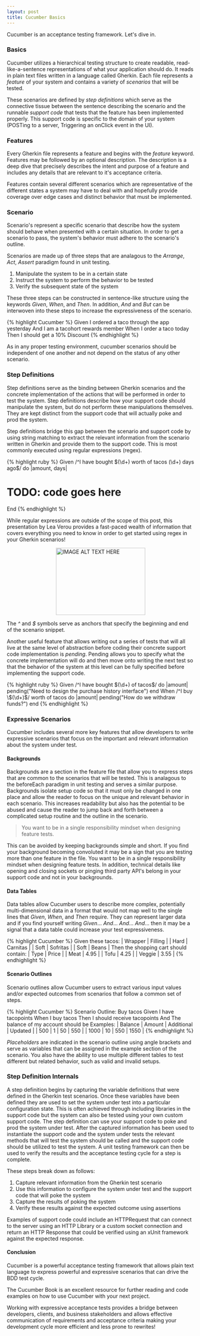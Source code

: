 ```yaml
---
layout: post
title: Cucumber Basics
---
```



Cucumber is an acceptance testing framework. Let's dive in.


### Basics


Cucumber utilizes a hierarchical testing structure to create readable, read-like-a-sentence representations of what your application should do. It reads in plain text files written in a language called Gherkin. Each file represents a _feature_ of your system and contains a variety of _scenarios_ that will be tested. 


These scenarios are defined by _step definitions_ which serve as the connective tissue between the sentence describing the scenario and the runnable _support code_ that tests that the feature has been implemented properly.  This support code is specific to the domain of your system (POSTing to a server, Triggering an onClick event in the UI).


### Features

Every Gherkin file represents a feature and begins with the _feature_ keyword. Features may be followed by an optional description. The description is a deep dive that precisely describes the intent and purpose of a feature and includes any details that are relevant to it's acceptance criteria. 


Features contain several different scenarios which are representative of the different states a system may have to deal with and hopefully provide coverage over edge cases and distinct behavior that must be implemented.

### Scenario

Scenario's represent a specific scenario that describe how the system should behave when presented with a certain situation. In order to get a scenario to pass, the system's behavior must adhere to the scenario's outline.


Scenarios are made up of three steps that are analagous to the _Arrange_, _Act_, _Assert_ paradigm found in unit testing.
1. Manipulate the system to be in a certain state
2. Instruct the system to perform the behavior to be tested
3. Verify the subsequent state of the system


These three steps can be constructed in sentence-like structure using the keywords _Given_, _When_, and _Then_. In addition, _And_ and _But_ can be interwoven into these steps to increase the expressiveness of the scenario.

{% highlight Cucumber %}
Given I ordered a taco through the app yesterday
And I am a tacohort rewards member
When I order a taco today
Then I should get a 10% Discount
{% endhighlight %}

As in any proper testing environment, cucumber scenarios should be independent of one another and not depend on the status of any other scenario.


### Step Definitions


Step definitions serve as the binding between Gherkin scenarios and the concrete implementation of the actions that will be performed in order to test the system. Step definitions describe how your support code should manipulate the system, but do not perform these manipulations themselves. They are kept distinct from the support code that will actually poke and prod the system.


Step definitions bridge this gap between the scenario and support code by using string matching to extract the relevant information from the scenario written in Gherkin and provide them to the support code. This is most commonly executed using regular expressions (regex).


{% highlight ruby %}
Given /^I have bought \$(\d+) worth of tacos (\d+) days ago$/ do |amount, days|
  # TODO: code goes here
End
{% endhighlight %}


While regular expressions are outside of the scope of this post, this presentation by Lea Verou provides a fast-paced wealth of information that covers everything you need to know in order to get started using regex in your Gherkin scenarios!


<a href="http://www.youtube.com/watch?feature=player_embedded&v=EkluES9Rvak&t
" target="_blank"><img src="http://i3.ytimg.com/vi/EkluES9Rvak/maxresdefault.jpg" 
alt="IMAGE ALT TEXT HERE" width="240" height="180" style="display:block;margin:auto" /></a>

The _^_ and _$_ symbols serve as anchors that specify the beginning and end of the scenario snippet.


Another useful feature that allows writing out a series of tests that will all live at the same level of abstraction before coding their concrete support code implementation is _pending_.  Pending allows you to specify what the concrete implementation will do and then move onto writing the next test so that the behavior of the system at this level can be fully specified before implementing the support code.

{% highlight ruby %}
Given /^I have bought \$(\d+) of tacos$/ do |amount| 
  pending("Need to design the purchase history interface") 
end
When /^I buy \$(\d+)$/ worth of tacos do |amount| 
  pending("How do we withdraw funds?") 
end 
{% endhighlight %}


### Expressive Scenarios

Cucumber includes several more key features that allow developers to write expressive scenarios that focus on the important and relevant information about the system under test.


#### Backgrounds


Backgrounds are a section in the feature file that allow you to express steps that are common to the scenarios that will be tested. This is analagous to the beforeEach paradigm in unit testing and serves a similar purpose. Backgrounds isolate setup code so that it must only be changed in one place and allow the reader to focus on the unique and relevant behavior in each scenario. This increases readability but also has the potential to be abused and cause the reader to jump back and forth between a complicated setup routine and the outline in the scenario.

>You want to be in a single responsibility mindset when designing feature tests.

This can be avoided by keeping backgrounds simple and short. If you find your background becoming convoluted it may be a sign that you are testing more than one feature in the file. You want to be in a single responsibility mindset when designing feature tests. In addition, technical details like opening and closing sockets or pinging third party API's belong in your support code and not in your backgrounds.


#### Data Tables

Data tables allow Cucumber users to describe more complex, potentially multi-dimensional data in a format that would not map well to the single lines that _Given_, _When_, and _Then_ require.  They can represent larger data and if you find yourself writing _Given_... _And_... _And_... _And_... then it may be a signal that a data table could increase your test expressiveness.


{% highlight Cucumber %}
Given these tacos:
  | Wrapper | Filling |
  | Hard | Carnitas |
  | Soft | Sofritas |
  | Soft | Beans |
Then the shopping cart should contain:
  | Type | Price |
  | Meat | 4.95 |
  | Tofu | 4.25 |
  | Veggie | 3.55 |
{% endhighlight %}


#### Scenario Outlines


Scenario outlines allow Cucumber users to extract various input values and/or expected outcomes from scenarios that follow a common set of steps.


{% highlight Cucumber %}
Scenario Outline: Buy tacos
  Given I have <Balance> tacopoints
  When I buy <Amount> tacos
  Then I should receive <Additional> tacopoints
  And The balance of my account should be <Updated>
  Examples:
    | Balance | Amount | Additional | Updated |
    | 500 | 1 | 50 | 550 |
    | 1000 | 10 | 550 | 1550 |
{% endhighlight %}


_Placeholders_ are indicated in the scenario outline using angle brackets and serve as variables that can be assigned in the example section of the scenario. You also have the ability to use multiple different tables to test different but related behavior, such as valid and invalid setups.


### Step Definition Internals

A step definition begins by capturing the variable definitions that were defined in the Gherkin test scenarios. Once these variables have been defined they are used to set the system under test into a particular configuration state.  This is often achieved through including libraries in the support code but the system can also be tested using your own custom support code. The step definition can use your support code to poke and prod the system under test. After the captured information has been used to instantiate the support code and the system under tests the relevant methods that will test the system should be called and the support code should be utilized to test the system. A unit testing framework can then be used to verify the results and the acceptance testing cycle for a step is complete.


These steps break down as follows:

1. Capture relevant information from the Gherkin test scenario
2. Use this information to configure the system under test and the support code that will poke the system
3. Capture the results of poking the system
4. Verify these results against the expected outcome using assertions


Examples of support code could include an HTTPRequest that can connect to the server using an HTTP Library or a custom socket connection and return an HTTP Response that could be verified using an xUnit framework against the expected response.


#### Conclusion

Cucumber is a powerful acceptance testing framework that allows plain text language to express powerful and expressive scenarios that can drive the BDD test cycle. 


The Cucumber Book is an excellent resource for further reading and code examples on how to use Cucumber with your next project.


Working with expressive acceptance tests provides a bridge between developers, clients, and business stakeholders and allows effective communication of requirements and acceptance criteria making your development cycle more efficient and less prone to rewrites!
